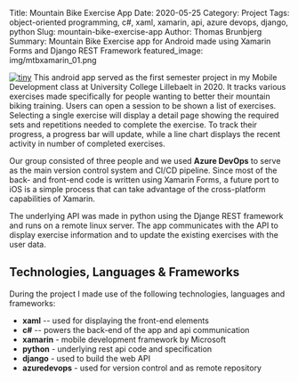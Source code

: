 Title: Mountain Bike Exercise App
Date: 2020-05-25
Category: Project
Tags: object-oriented programming, c#, xaml, xamarin, api, azure devops, django, python
Slug: mountain-bike-exercise-app
Author: Thomas Brunbjerg
Summary: Mountain Bike Exercise app for Android made using Xamarin Forms and Django REST Framework
featured_image: img/mtbxamarin_01.png

[![tiny]({static}/img/mtbxamarin_02.jpg)]({static}/img/mtbxamarin_02.jpg)
This android app served as the first semester project in my Mobile Development class at University College Lillebaelt in 2020. It tracks various exercises made specifically for people wanting to better their mountain biking training. Users can open a session to be shown a list of exercises. Selecting a single exercise will display a detail page showing the required sets and repetitions needed to complete the exercise. To track their progress, a progress bar will update, while a line chart displays the recent activity in number of completed exercises. 

Our group consisted of three people and we used **Azure DevOps** to serve as the main version control system and CI/CD pipeline. Since most of the back- and front-end code is written using Xamarin Forms, a future port to iOS is a simple process that can take advantage of the cross-platform capabilities of Xamarin. 

The underlying API was made in python using the Djange REST framework and runs on a remote linux server. The app communicates with the API to display exercise information and to update the existing exercises with the user data. 

## Technologies, Languages & Frameworks

During the project I made use of the following technologies, languages and frameworks:

- **xaml** -- used for displaying the front-end elements
- **c#** -- powers the back-end of the app and api communication
- **xamarin** - mobile development framework by Microsoft
- **python** - underlying rest api code and specification
- **django** - used to build the web API
- **azuredevops** - used for version control and as remote repository





